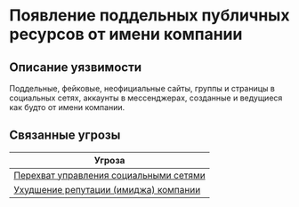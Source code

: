 # Появление поддельных публичных ресурсов от имени компании
## Описание уязвимости
Поддельные, фейковые, неофициальные сайты, группы и страницы в социальных сетях, аккаунты в мессенджерах, созданные и ведущиеся как будто от имени компании.

## Связанные угрозы
|Угроза|
|-|
|[Перехват управления социальными сетями](/vkr/threats/page22)|
|[Ухудшение репутации (имиджа) компании](/vkr/threats/page24)|
